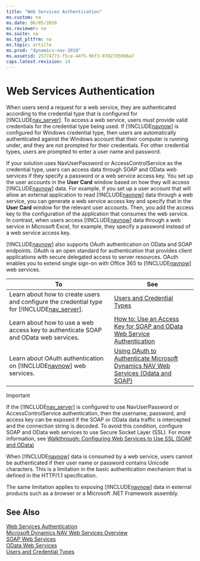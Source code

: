 ```yaml
---
title: "Web Services Authentication"
ms.custom: na
ms.date: 06/05/2016
ms.reviewer: na
ms.suite: na
ms.tgt_pltfrm: na
ms.topic: article
ms.prod: "dynamics-nav-2018"
ms.assetid: 25774773-f5ce-44f5-9bf3-07827d5996a7
caps.latest.revision: 14
---
```

# Web Services Authentication
When users send a request for a web service, they are authenticated according to the credential type that is configured for [!INCLUDE[nav_server](includes/nav_server_md.md)]. To access a web service, users must provide valid credentials for the credential type being used. If [!INCLUDE[navnow](includes/navnow_md.md)] is configured for Windows credential type, then users are automatically authenticated against the Windows account that their computer is running under, and they are not prompted for their credentials. For other credential types, users are prompted to enter a user name and password.  
  
 If your solution uses NavUserPassword or AccessControlService as the credential type, users can access data through SOAP and OData web services if they specify a password or a web service access key. You set up the user accounts in the **User Card** window based on how they will access [!INCLUDE[navnow](includes/navnow_md.md)] data. For example, if you set up a user account that will allow an external application to read [!INCLUDE[navnow](includes/navnow_md.md)] data through a web service, you can generate a web service access key and specify that in the **User Card** window for the relevant user accounts. Then, you add the access key to the configuration of the application that consumes the web service. In contrast, when users access [!INCLUDE[navnow](includes/navnow_md.md)] data through a web service in Microsoft Excel, for example, they specify a password instead of a web service access key.  
  
 [!INCLUDE[navnow](includes/navnow_md.md)] also supports OAuth authentication on OData and SOAP endpoints. OAuth is an open standard for authentication that provides client applications with secure delegated access to server resources. OAuth enables you to extend single sign-on with Office 365 to [!INCLUDE[navnow](includes/navnow_md.md)] web services.  
  
|To|See|  
|--------|---------|  
|Learn about how to create users and configure the credential type for [!INCLUDE[nav_server](includes/nav_server_md.md)].|[Users and Credential Types](Users-and-Credential-Types.md)|  
|Learn about how to use a web access key to authenticate SOAP and OData web services.|[How to: Use an Access Key for SOAP and OData Web Service Authentication](How-to--Use-an-Access-Key-for-SOAP-and-OData-Web-Service-Authentication.md)|  
|Learn about OAuth authentication on [!INCLUDE[navnow](includes/navnow_md.md)] web services.|[Using OAuth to Authenticate Microsoft Dynamics NAV Web Services \(Odata and SOAP\)](http://go.microsoft.com/fwlink/?LinkID=510894)|  
  
> [!IMPORTANT]  
>  If the [!INCLUDE[nav_server](includes/nav_server_md.md)] is configured to use NavUserPassword or AccessControlService authentication, then the username, password, and access key can be exposed if the SOAP or OData data traffic is intercepted and the connection string is decoded. To avoid this condition, configure SOAP and OData web services to use Secure Socket Layer \(SSL\). For more information, see [Walkthrough: Configuring Web Services to Use SSL \(SOAP and OData\)](Walkthrough--Configuring-Web-Services-to-Use-SSL--SOAP-and-OData-.md)  
  
 When [!INCLUDE[navnow](includes/navnow_md.md)] data is consumed by a web service, users cannot be authenticated if their user name or password contains Unicode characters. This is a limitation in the basic authentication mechanism that is defined in the HTTP/1.1 specification.  
  
 The same limitation applies to exposing [!INCLUDE[navnow](includes/navnow_md.md)] data in external products such as a browser or a Microsoft .NET Framework assembly.  
  
## See Also  
 [Web Services Authentication](Web-Services-Authentication.md)   
 [Microsoft Dynamics NAV Web Services Overview](Microsoft-Dynamics-NAV-Web-Services-Overview.md)   
 [SOAP Web Services](SOAP-Web-Services.md)   
 [OData Web Services](OData-Web-Services.md)   
 [Users and Credential Types](Users-and-Credential-Types.md)